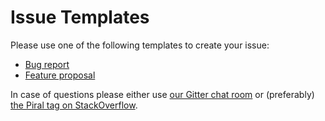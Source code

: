 # Issue Templates

Please use one of the following templates to create your issue:

- [Bug report](https://github.com/smapiot/piral-cli-xbuild/issues/new?template=bug_report.md)
- [Feature proposal](https://github.com/smapiot/piral-cli-xbuild/issues/new?template=feature_request.md)

In case of questions please either use [our Gitter chat room](https://gitter.im/piral-io/community) or (preferably) [the Piral tag on StackOverflow](https://stackoverflow.com/questions/tagged/piral).
